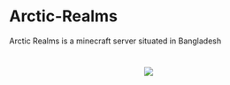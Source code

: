 # Arctic-Realms
Arctic Realms is a minecraft server situated in Bangladesh

<p>
  <h1 align=center>
    <img src=https://cdn.discordapp.com/icons/1077011515225415780/4cb1164d996bdf672da3a71ff67040aa.webp?width=450&height=225>